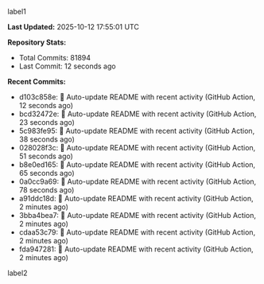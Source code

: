 
label1 
<!-- ACTIVITY_START -->
**Last Updated:** 2025-10-12 17:55:01 UTC

**Repository Stats:**
- Total Commits: 81894
- Last Commit: 12 seconds ago

**Recent Commits:**
- d103c858e: 🤖 Auto-update README with recent activity (GitHub Action, 12 seconds ago)
- bcd32472e: 🤖 Auto-update README with recent activity (GitHub Action, 23 seconds ago)
- 5c983fe95: 🤖 Auto-update README with recent activity (GitHub Action, 38 seconds ago)
- 028028f3c: 🤖 Auto-update README with recent activity (GitHub Action, 51 seconds ago)
- b8e0ed165: 🤖 Auto-update README with recent activity (GitHub Action, 65 seconds ago)
- 0a0cc9a69: 🤖 Auto-update README with recent activity (GitHub Action, 78 seconds ago)
- a91ddc18d: 🤖 Auto-update README with recent activity (GitHub Action, 2 minutes ago)
- 3bba4bea7: 🤖 Auto-update README with recent activity (GitHub Action, 2 minutes ago)
- cdaa53c79: 🤖 Auto-update README with recent activity (GitHub Action, 2 minutes ago)
- fda947281: 🤖 Auto-update README with recent activity (GitHub Action, 2 minutes ago)
<!-- ACTIVITY_END -->

label2
